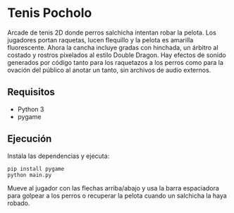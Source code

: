 # Tenis Pocholo

Arcade de tenis 2D donde perros salchicha intentan robar la pelota. Los jugadores
portan raquetas, lucen flequillo y la pelota es amarilla fluorescente. Ahora la
cancha incluye gradas con hinchada, un árbitro al costado y rostros pixelados
al estilo Double Dragon. Hay efectos de sonido generados por código tanto para
los raquetazos a los perros como para la ovación del público al anotar un tanto,
sin archivos de audio externos.

## Requisitos
- Python 3
- pygame

## Ejecución
Instala las dependencias y ejecuta:

```
pip install pygame
python main.py
```

Mueve al jugador con las flechas arriba/abajo y usa la barra espaciadora para
golpear a los perros o recuperar la pelota cuando un salchicha la haya robado.
